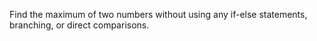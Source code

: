 Find the maximum of two numbers without using any if-else statements, branching, or direct comparisons.

